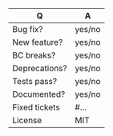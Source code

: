 | Q             | A                                                |
|---------------|--------------------------------------------------|
| Bug fix?      | yes/no                                           |
| New feature?  | yes/no                                           |
| BC breaks?    | yes/no                                           |
| Deprecations? | yes/no                                           |
| Tests pass?   | yes/no                                           |
| Documented?   | yes/no                                           |
| Fixed tickets | #... <!-- #-prefixed issue number(s), if any --> |
| License       | MIT                                              |

<!--
- Please fill in this template according to the PR you're about to submit.
- Replace this comment by a description of what your PR is solving.
-->
